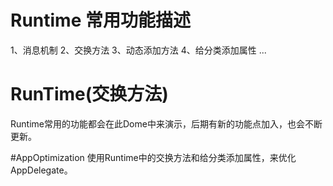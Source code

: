 # Runtime 常用功能描述
1、消息机制
2、交换方法
3、动态添加方法
4、给分类添加属性
...

# RunTime(交换方法)
Runtime常用的功能都会在此Dome中来演示，后期有新的功能点加入，也会不断更新。

#AppOptimization
使用Runtime中的交换方法和给分类添加属性，来优化AppDelegate。
